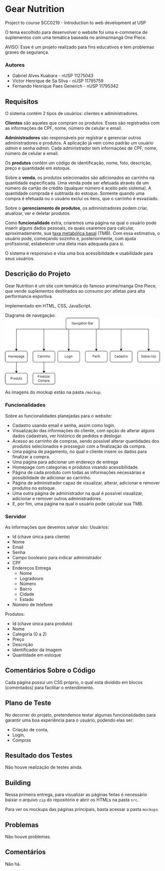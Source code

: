 # Gear Nutrition

Project to course SCC0219 - Introduction to web development at USP

O tema escolhido para desenvolver o website foi uma e-commerce de suplementos com uma temática baseada no anima/mangá One Piece.

AVISO: Esse é um projeto realizado para fins educativos e tem problemas graves de segurança.

### Autores
- Gabriel Alves Kuabara - nUSP 11275043
- Victor Henrique de Sa Silva - nUSP 11795759
- Fernando Henrique Paes Generich - nUSP 11795342

## Requisitos

O sistema contém 2 tipos de usuários: clientes e administradores.

**Clientes** são aqueles que compram os produtos. Esses são registrados com as informações de CPF, nome, número de celular e email.

**Administradores** são responsáveis por registrar e gerenciar outros administradores e produtos. A aplicação já vem como padrão um usuário *admin* e senha *admin*. Cada administrador tem informações de CPF, nome, número de celular e email.

Os **produtos** contém um código de identificação, nome, foto, descrição, preço e quantidade em estoque.

Sobre a **venda**, os produtos selecionados são adicionados ao carrinho na quantidade especificada. Uma venda pode ser efetuada através de um número de cartão de crédito (qualquer número é aceito pelo sistema). A quantidade comprada é subtraída do estoque. Somente quando uma compra é efetuada ou o usuário excluí os itens, que o carrinho é esvaziado.

Sobre o **gerenciamento de produtos**, os administradores podem criar, atualizar, ver e deletar produtos.

Como **funcionalidade** extra, criaremos uma página na qual o usuário pode inserir alguns dados pessoais, os quais usaremos para calcular, aproximadamente, sua [taxa metabólica basal](https://pt.wikipedia.org/wiki/Metabolismo_basal) (TMB). Com essa estimativa, o usuário pode, começando sozinho e, posteriormente, com ajuda profissional, estabelecer uma dieta mais adequada para si.

O sistema é responsivo e visa uma boa acessibilidade e usabilidade para seus usuários.

## Descrição do Projeto

Gear Nutrition é um site com temática do famoso anime/manga One Piece, que vende suplementos destinados ao consumo por atletas para alta performance esportiva. 

Implementado em HTML, CSS, JavaScript.

Diagrama de navegação:<br>
![alt text](./mockups/navigation_diagram.png)

As imagens do mockup estão na pasta `/mockup`.

### Funcionalidades

Sobre as funcionalidades planejadas para o website:
- Cadastro usando email e senha, assim como login.
- Visualização das informações do cliente, com opção de alterar alguns dados cadastrais, ver histórico de pedidos e deslogar.
- Acesso ao carrinho de compras, sendo possível alterar quantidades dos produtos selecionados e prosseguir com a finalização da compra.
- Uma página de pagamento, no qual o cliente insere os dados para finalizar a compra.
- Uma página para adicionar um endereço de entrega 
- Homepage com categorias e produtos visando acessibilidade.
- Página de cada produto com todas as informações necessárias e possibilidade de adicionar ao carrinho.
- Página de administrador capaz de visualizar, alterar, adicionar e remover produtos no estoque.
- Uma outra página de administrador na qual é possível visualizar, adicionar e remover outros administradores.
- E, por fim, uma página na qual o usuário pode calcular sua TMB.

### Servidor

As informações que devemos salvar são:
Usuários:
- Id (chave única para cliente)
- Nome
- Email
- Senha
- Campo booleano para indicar administrador
- CPF
- Endereços Entrega
  -  Nome
  -  Logradouro
  -  Número
  -  Bairro
  -  Cidade
  -  Estado
- Número de telefone

Produtos:
- Id (chave única para produto)
- Nome
- Categoria (0 a 2)
- Preço
- Descrição
- Identificador da Imagem
- Quantidade em estoque

## Comentários Sobre o Código
Cada página possui um CSS próprio, o qual está dividido em blocos (comentados) para facilitar o entendimento.
## Plano de Teste
No decorrer do projeto, pretendemos testar algumas funcionalidades para garantir uma boa experiência para o usuário, podendo elas ser:
- Criação de conta,
- Login, 
- Compras
## Resultado dos Testes
Não houve realização de testes ainda.
## Building
Nessa primeira entrega, para visualizar as páginas feitas é necessário baixar o arquivo ``zip`` do repositório e abrir os HTMLs na pasta ``src``.

Para ver os mockups das páginas principais, basta acessar a pasta ``mockups``
## Problemas
Não houve problemas.
## Comentários
Não há.